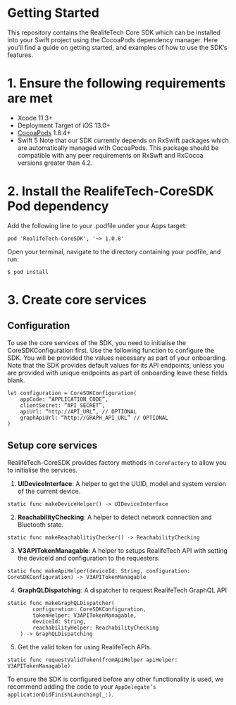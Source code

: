 # Getting Started
This repository contains the RealifeTech Core SDK which can be installed into your Swift project using the CocoaPods dependency manager. Here you’ll find a guide on getting started, and examples of how to use the SDK’s features.

# 1. Ensure the following requirements are met
* Xcode 11.3+
* Deployment Target of iOS 13.0+
*  [CocoaPods](https://guides.cocoapods.org/using/getting-started.html)  1.8.4+
* Swift 5
Note that our SDK currently depends on RxSwift packages which are automatically managed with CocoaPods. This package should be compatible with any peer requirements on RxSwft and RxCocoa versions greater than 4.2.

# 2. Install the RealifeTech-CoreSDK Pod dependency
Add the following line to your .podfile under your Apps target:
```
pod 'RealifeTech-CoreSDK', '~> 1.0.8'
```
Open your terminal, navigate to the directory containing your podfile, and run:
```
$ pod install
```

# 3. Create core services
## Configuration
To use the core services of the SDK, you need to initialise the CoreSDKConfiguration first. Use the following function to configure the SDK. You will be provided the values necessary as part of your onboarding.  Note that the SDK provides default values for its API endpoints, unless you are provided with unique endpoints as part of onboarding leave these fields blank.

```
let configuration = CoreSDKConfiguration(
    appCode: “APPLICATION_CODE”,
    clientSecret: “API_SECRET”,
    apiUrl: “http://API_URL”, // OPTIONAL
    graphApiUrl: “http://GRAPH_API_URL” // OPTIONAL
)
```

## Setup core services
RealifeTech-CoreSDK provides factory methods in `CoreFactory` to allow you to initialise the services.

1. **UIDeviceInterface**: A helper to get the UUID, model and system version of the current device.
```
static func makeDeviceHelper() -> UIDeviceInterface
```

2. **ReachabilityChecking**: A helper to detect network connection and Bluetooth state.
```
static func makeReachablitiyChecker() -> ReachabilityChecking
```

3. **V3APITokenManagable**: A helper to setups RealifeTech API with setting the deviceId and configuration to the requesters.
```
static func makeApiHelper(deviceId: String, configuration: CoreSDKConfiguration) -> V3APITokenManagable
```

4. **GraphQLDispatching**: A dispatcher to request RealifeTech GraphQL API
```
static func makeGraphQLDispatcher(
        configuration: CoreSDKConfiguration,
        tokenHelper: V3APITokenManagable,
        deviceId: String,
        reachabilityHelper: ReachabilityChecking
    ) -> GraphQLDispatching
```

5. Get the valid token for using RealifeTech APIs.
```
static func requestValidToken(fromApiHelper apiHelper: V3APITokenManagable)
```

To ensure the SDK is configured before any other functionality is used, we recommend adding the code to your `AppDelegate’s applicationDidFinishLaunching(_:)`.
